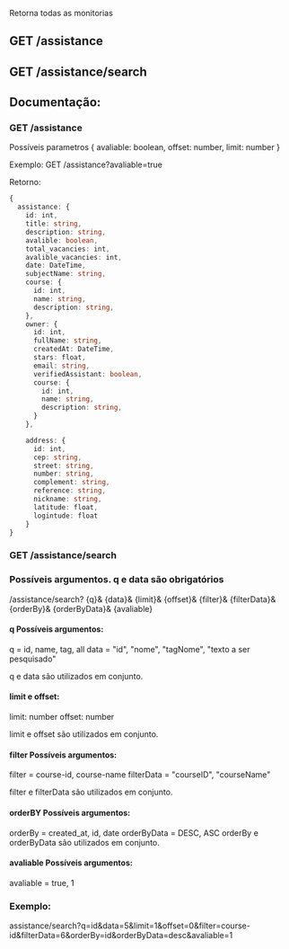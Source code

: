 Retorna todas as monitorias

## GET /assistance
## GET /assistance/search



## Documentação:


### GET /assistance

Possíveis parametros
{
    avaliable: boolean,
    offset: number,
    limit: number 
}

Exemplo:
GET /assistance?avaliable=true

Retorno:

``` ts
{
  assistance: {
    id: int,
    title: string,
    description: string,
    avalible: boolean,
    total_vacancies: int,
    avalible_vacancies: int,
    date: DateTime,
    subjectName: string,
    course: {
      id: int,
      name: string,
      description: string,
    },
    owner: {
      id: int,
      fullName: string,
      createdAt: DateTime,
      stars: float,
      email: string,
      verifiedAssistant: boolean,
      course: {
        id: int,
        name: string,
        description: string,
      }
    },

    address: {
      id: int,
      cep: string,
      street: string,
      number: string,
      complement: string,
      reference: string,
      nickname: string,
      latitude: float,
      logintude: float
    }
}
```

### GET /assistance/search

### Possíveis argumentos. q e data são obrigatórios
/assistance/search?
{q}&
{data}&
{limit}&
{offset}&
{filter}&
{filterData}&
{orderBy}&
{orderByData}&
{avaliable}

#### q Possíveis argumentos:
q = id, name, tag, all
data = "id", "nome", "tagNome", "texto a ser pesquisado"

q e data são utilizados em conjunto.

#### limit e offset:
limit: number
offset: number

limit e offset são utilizados em conjunto.

#### filter Possíveis argumentos:
filter = course-id, course-name
filterData = "courseID", "courseName"

filter e filterData são utilizados em conjunto.

#### orderBY Possíveis argumentos:
orderBy = created_at, id, date
orderByData = DESC, ASC
orderBy e orderByData são utilizados em conjunto.


#### avaliable Possíveis argumentos:
avaliable = true, 1

### Exemplo:
assistance/search?q=id&data=5&limit=1&offset=0&filter=course-id&filterData=6&orderBy=id&orderByData=desc&avaliable=1